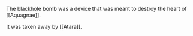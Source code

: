The blackhole bomb was a device that was meant to destroy the heart of [[Aquagnae]].

It was taken away by [[Atara]].
